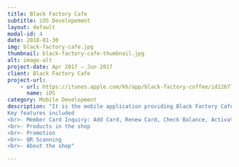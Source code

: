 ```yaml
---
title: Black Factory Cafe
subtitle: iOS Developement
layout: default
modal-id: 4
date: 2018-01-30
img: black-factory-cafe.jpg
thumbnail: black-factory-cafe-thumbnail.jpg
alt: image-alt
project-date: Apr 2017 – Jun 2017
client: Black Factory Cafe
project-url: 
    - url: https://itunes.apple.com/kh/app/black-factory-coffee/id1267750523?mt=8
      name: iOS
category: Mobile Development
description: "It is the mobile application providing Black Factory Cafe's customer to perform some activities in mobile environment.
Key features included
<br>- Member Card Inquiry: Add Card, Renew Card, Check Balance, Activate/Deactivate, ...
<br>- Products in the shop
<br>- Promotion
<br>- QR Scanning
<br>- About the shop"

---
```

